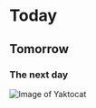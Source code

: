# Today
## Tomorrow
### The next day
![Image of Yaktocat](https://octodex.github.com/images/yaktocat.png)
